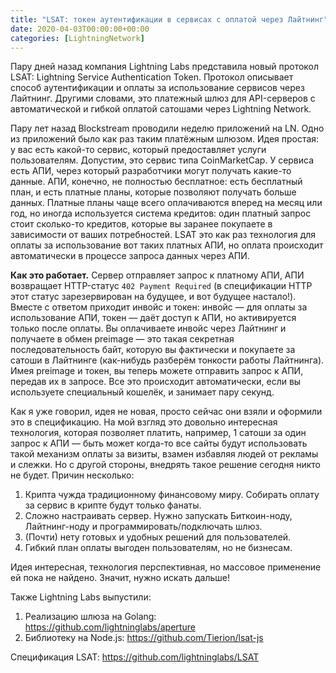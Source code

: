 ```yaml
---
title: "LSAT: токен аутентификации в сервисах с оплатой через Лайтнинг"
date: 2020-04-03T00:00:00+00:00
categories: [LightningNetwork]
---
```


Пару дней назад компания Lightning Labs представила новый протокол LSAT: Lightning Service Authentication Token. Протокол описывает способ аутентификации и оплаты за использование сервисов через Лайтнинг. Другими словами, это платежный шлюз для API-серверов с автоматической и гибкой оплатой сатошами через Lightning Network.

Пару лет назад Blockstream проводили неделю приложений на LN. Одно из приложений было как раз таким платёжным шлюзом. Идея простая: у вас есть какой-то сервис, который предоставляет услуги пользователям. Допустим, это сервис типа CoinMarketCap. У сервиса есть АПИ, через который разработчики могут получать какие-то данные. АПИ, конечно, не полностью бесплатное: есть бесплатный план, и есть платные планы, которые позволяют получать больше данных. Платные планы чаще всего оплачиваются вперед на месяц или год, но иногда используется система кредитов: один платный запрос стоит сколько-то кредитов, которые вы заранее покупаете в зависимости от ваших потребностей. LSAT это как раз технология для оплаты за использование вот таких платных АПИ, но оплата происходит автоматически в процессе запроса данных через АПИ.

**Как это работает.**
Сервер отправляет запрос к платному АПИ, АПИ возвращает HTTP-статус `402 Payment Required` (в спецификации HTTP этот статус зарезервирован на будущее, и вот будущее настало!). Вместе с ответом приходит инвойс и токен: инвойс — для оплаты за использование АПИ, токен — даёт доступ к АПИ, но активируется только после оплаты. Вы оплачиваете инвойс через Лайтнинг и получаете в обмен preimage — это такая секретная последовательность байт, которую вы фактически и покупаете за сатоши в Лайтнинге (как-нибудь разберём тонкости работы Лайтнинга). Имея preimage и токен, вы теперь можете отправить запрос к АПИ, передав их в запросе. Все это происходит автоматически, если вы используете специальный кошелёк, и занимает пару секунд.

Как я уже говорил, идея не новая, просто сейчас они взяли и оформили это в спецификацию. На мой взгляд это довольно интересная технология, которая позволяет платить, например, 1 сатоши за один запрос к АПИ — быть может когда-то все сайты будут использовать такой механизм оплаты за визиты, взамен избавляя людей от рекламы и слежки. Но с другой стороны, внедрять такое решение сегодня никто не будет. Причин несколько:
1. Крипта чужда традиционному финансовому миру. Собирать оплату за сервис в крипте будут только фанаты.
2. Сложно настраивать сервер. Нужно запускать Биткоин-ноду, Лайтнинг-ноду и программировать/подключать шлюз.
3. (Почти) нету готовых и удобных решений для пользователей.
4. Гибкий план оплаты выгоден пользователям, но не бизнесам.

Идея интересная, технология перспективная, но массовое применение ей пока не найдено. Значит, нужно искать дальше!

Также Lightning Labs выпустили:
1. Реализацию шлюза на Golang: https://github.com/lightninglabs/aperture
2. Библиотеку на Node.js: https://github.com/Tierion/lsat-js

Спецификация LSAT: https://github.com/lightninglabs/LSAT